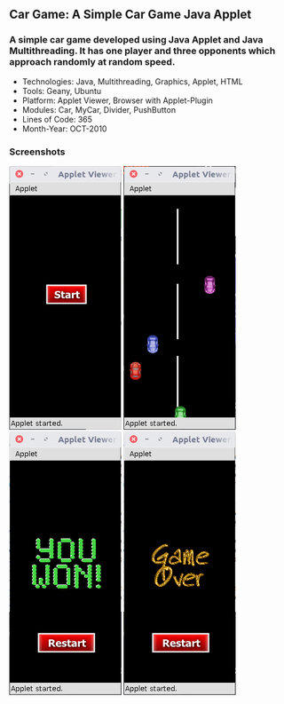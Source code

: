 ## Car Game: A Simple Car Game Java Applet
### A simple car game developed using Java Applet and Java Multithreading. It has one player and three opponents which approach randomly at random speed.

* Technologies: Java, Multithreading, Graphics, Applet, HTML
* Tools: Geany, Ubuntu
* Platform: Applet Viewer, Browser with Applet-Plugin
* Modules: Car, MyCar, Divider, PushButton
* Lines of Code: 365
* Month-Year: OCT-2010

### Screenshots

![start](screenshots/start.png)
![game](screenshots/game.png)
![won](screenshots/won.png)
![gameover](screenshots/gameover.png)


